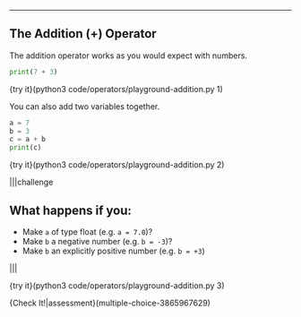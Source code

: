 ----------

## The Addition (+) Operator
The addition operator works as you would expect with numbers.

```python
print(7 + 3)
```

{try it}(python3 code/operators/playground-addition.py 1)

You can also add two variables together.

```python
a = 7
b = 3
c = a + b
print(c)
```

{try it}(python3 code/operators/playground-addition.py 2)

|||challenge
## What happens if you:
* Make `a` of type float (e.g. `a = 7.0`)?
* Make `b` a negative number (e.g. `b = -3`)?
* Make `b` an explicitly positive number (e.g. `b = +3`)

|||

{try it}(python3 code/operators/playground-addition.py 3)

{Check It!|assessment}(multiple-choice-3865967629)
